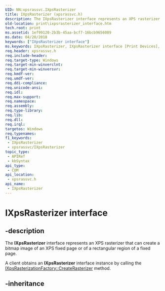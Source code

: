 ```yaml
---
UID: NN:xpsrassvc.IXpsRasterizer
title: IXpsRasterizer (xpsrassvc.h)
description: The IXpsRasterizer interface represents an XPS rasterizer that can create a bitmap image of an XPS fixed page or of a rectangular region of a fixed page.
old-location: print\ixpsrasterizer_interface.htm
tech.root: print
ms.assetid: 1ef99120-2b3b-45aa-bcf7-16bcb9656089
ms.date: 04/20/2018
keywords: ["IXpsRasterizer interface"]
ms.keywords: IXpsRasterizer, IXpsRasterizer interface [Print Devices], IXpsRasterizer interface [Print Devices],described, print.ixpsrasterizer_interface, print_xpsrast_e8c45bd1-2f79-4e4f-b6c4-034c703ff173.xml, xpsrassvc/IXpsRasterizer
req.header: xpsrassvc.h
req.include-header: 
req.target-type: Windows
req.target-min-winverclnt: 
req.target-min-winversvr: 
req.kmdf-ver: 
req.umdf-ver: 
req.ddi-compliance: 
req.unicode-ansi: 
req.idl: 
req.max-support: 
req.namespace: 
req.assembly: 
req.type-library: 
req.lib: 
req.dll: 
req.irql: 
targetos: Windows
req.typenames: 
f1_keywords:
 - IXpsRasterizer
 - xpsrassvc/IXpsRasterizer
topic_type:
 - APIRef
 - kbSyntax
api_type:
 - COM
api_location:
 - xpsrassvc.h
api_name:
 - IXpsRasterizer
---
```


# IXpsRasterizer interface


## -description

The **IXpsRasterizer** interface represents an XPS rasterizer that can create a bitmap image of an XPS fixed page or of a rectangular region of a fixed page.

A client obtains an **IXpsRasterizer** interface instance by calling the [IXpsRasterizationFactory::CreateRasterizer](./nf-xpsrassvc-ixpsrasterizationfactory-createrasterizer.md) method.

## -inheritance